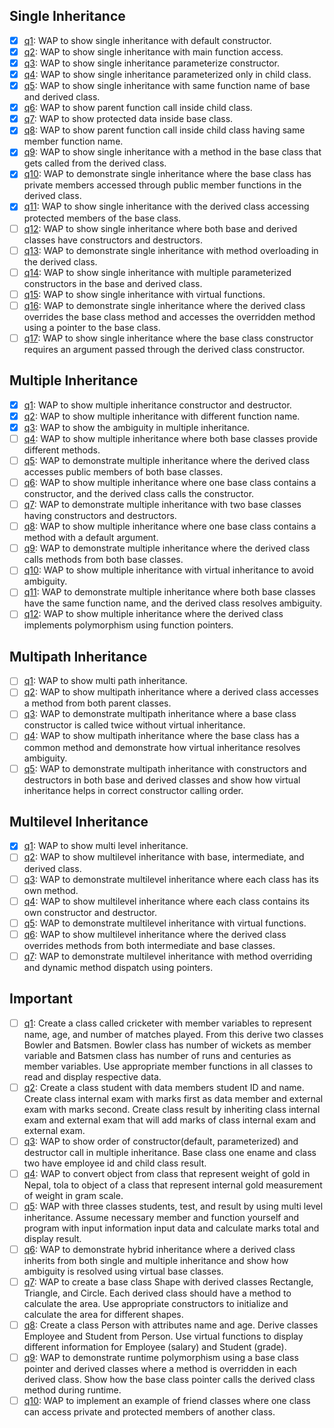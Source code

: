 ## Single Inheritance

- [x] [q1](./Single%20Inheritance/q1.cpp): WAP to show single inheritance with default constructor.
- [x] [q2](./Single%20Inheritance/q2.cpp): WAP to show single inheritance with main function access.
- [x] [q3](./Single%20Inheritance/q3.cpp): WAP to show single inheritance parameterize constructor.
- [x] [q4](./Single%20Inheritance/q4.cpp): WAP to show single inheritance parameterized only in child class.
- [x] [q5](./Single%20Inheritance/q5.cpp): WAP to show single inheritance with same function name of base and derived class.
- [x] [q6](./Single%20Inheritance/q6.cpp): WAP to show parent function call inside child class.
- [x] [q7](./Single%20Inheritance/q7.cpp): WAP to show protected data inside base class.
- [x] [q8](./Single%20Inheritance/q8.cpp): WAP to show parent function call inside child class having same member function name.
- [x] [q9](./Single%20Inheritance/q9.cpp): WAP to show single inheritance with a method in the base class that gets called from the derived class.
- [x] [q10](./Single%20Inheritance/q10.cpp): WAP to demonstrate single inheritance where the base class has private members accessed through public member functions in the derived class.
- [x] [q11](./Single%20Inheritance/q11.cpp): WAP to show single inheritance with the derived class accessing protected members of the base class.
- [ ] [q12](./Single%20Inheritance/q12.cpp): WAP to show single inheritance where both base and derived classes have constructors and destructors.
- [ ] [q13](./Single%20Inheritance/q13.cpp): WAP to demonstrate single inheritance with method overloading in the derived class.
- [ ] [q14](./Single%20Inheritance/q14.cpp): WAP to show single inheritance with multiple parameterized constructors in the base and derived class.
- [ ] [q15](./Single%20Inheritance/q15.cpp): WAP to show single inheritance with virtual functions.
- [ ] [q16](./Single%20Inheritance/q16.cpp): WAP to demonstrate single inheritance where the derived class overrides the base class method and accesses the overridden method using a pointer to the base class.
- [ ] [q17](./Single%20Inheritance/q17.cpp): WAP to show single inheritance where the base class constructor requires an argument passed through the derived class constructor.

## Multiple Inheritance

- [x] [q1](./Multiple%20Inheritance/q1.cpp): WAP to show multiple inheritance constructor and destructor.
- [x] [q2](./Multiple%20Inheritance/q2.cpp): WAP to show multiple inheritance with different function name.
- [x] [q3](./Multiple%20Inheritance/q3.cpp): WAP to show the ambiguity in multiple inheritance.
- [ ] [q4](./Multiple%20Inheritance/q4.cpp): WAP to show multiple inheritance where both base classes provide different methods.
- [ ] [q5](./Multiple%20Inheritance/q5.cpp): WAP to demonstrate multiple inheritance where the derived class accesses public members of both base classes.
- [ ] [q6](./Multiple%20Inheritance/q6.cpp): WAP to show multiple inheritance where one base class contains a constructor, and the derived class calls the constructor.
- [ ] [q7](./Multiple%20Inheritance/q7.cpp): WAP to demonstrate multiple inheritance with two base classes having constructors and destructors.
- [ ] [q8](./Multiple%20Inheritance/q8.cpp): WAP to show multiple inheritance where one base class contains a method with a default argument.
- [ ] [q9](./Multiple%20Inheritance/q9.cpp): WAP to demonstrate multiple inheritance where the derived class calls methods from both base classes.
- [ ] [q10](./Multiple%20Inheritance/q10.cpp): WAP to show multiple inheritance with virtual inheritance to avoid ambiguity.
- [ ] [q11](./Multiple%20Inheritance/q11.cpp): WAP to demonstrate multiple inheritance where both base classes have the same function name, and the derived class resolves ambiguity.
- [ ] [q12](./Multiple%20Inheritance/q12.cpp): WAP to show multiple inheritance where the derived class implements polymorphism using function pointers.

## Multipath Inheritance

- [ ] [q1](./Multipath%20Inheritance/q1.cpp): WAP to show multi path inheritance.
- [ ] [q2](./Multipath%20Inheritance/q2.cpp): WAP to show multipath inheritance where a derived class accesses a method from both parent classes.
- [ ] [q3](./Multipath%20Inheritance/q3.cpp): WAP to demonstrate multipath inheritance where a base class constructor is called twice without virtual inheritance.
- [ ] [q4](./Multipath%20Inheritance/q4.cpp): WAP to show multipath inheritance where the base class has a common method and demonstrate how virtual inheritance resolves ambiguity.
- [ ] [q5](./Multipath%20Inheritance/q5.cpp): WAP to demonstrate multipath inheritance with constructors and destructors in both base and derived classes and show how virtual inheritance helps in correct constructor calling order.

## Multilevel Inheritance

- [x] [q1](./Multilevel%20Inheritance/q1.cpp): WAP to show multi level inheritance.
- [ ] [q2](./Multilevel%20Inheritance/q2.cpp): WAP to show multilevel inheritance with base, intermediate, and derived class.
- [ ] [q3](./Multilevel%20Inheritance/q3.cpp): WAP to demonstrate multilevel inheritance where each class has its own method.
- [ ] [q4](./Multilevel%20Inheritance/q4.cpp): WAP to show multilevel inheritance where each class contains its own constructor and destructor.
- [ ] [q5](./Multilevel%20Inheritance/q5.cpp): WAP to demonstrate multilevel inheritance with virtual functions.
- [ ] [q6](./Multilevel%20Inheritance/q6.cpp): WAP to show multilevel inheritance where the derived class overrides methods from both intermediate and base classes.
- [ ] [q7](./Multilevel%20Inheritance/q7.cpp): WAP to demonstrate multilevel inheritance with method overriding and dynamic method dispatch using pointers.

## Important

- [ ] [q1](./Important/q1.cpp): Create a class called cricketer with member variables to represent name, age, and number of matches played. From this derive two classes Bowler and Batsmen. Bowler class has number of wickets as member variable and Batsmen class has number of runs and centuries as member variables. Use appropriate member functions in all classes to read and display respective data.
- [ ] [q2](./Important/q2.cpp): Create a class student with data members student ID and name. Create class internal exam with marks first as data member and external exam with marks second. Create class result by inheriting class internal exam and external exam that will add marks of class internal exam and external exam.
- [ ] [q3](./Important/q3.cpp): WAP to show order of constructor(default, parameterized) and destructor call in multiple inheritance. Base class one ename and class two have employee id and child class result.
- [ ] [q4](./Important/q4.cpp): WAP to convert object from class that represent weight of gold in Nepal, tola to object of a class that represent internal gold measurement of weight in gram scale.
- [ ] [q5](./Important/q5.cpp): WAP with three classes students, test, and result by using multi level inheritance. Assume necessary member and function yourself and program with input information input data and calculate marks total and display result.
- [ ] [q6](./Important/q6.cpp): WAP to demonstrate hybrid inheritance where a derived class inherits from both single and multiple inheritance and show how ambiguity is resolved using virtual base classes.
- [ ] [q7](./Important/q7.cpp): WAP to create a base class Shape with derived classes Rectangle, Triangle, and Circle. Each derived class should have a method to calculate the area. Use appropriate constructors to initialize and calculate the area for different shapes.
- [ ] [q8](./Important/q8.cpp): Create a class Person with attributes name and age. Derive classes Employee and Student from Person. Use virtual functions to display different information for Employee (salary) and Student (grade).
- [ ] [q9](./Important/q9.cpp): WAP to demonstrate runtime polymorphism using a base class pointer and derived classes where a method is overridden in each derived class. Show how the base class pointer calls the derived class method during runtime.
- [ ] [q10](./Important/q10.cpp): WAP to implement an example of friend classes where one class can access private and protected members of another class.
